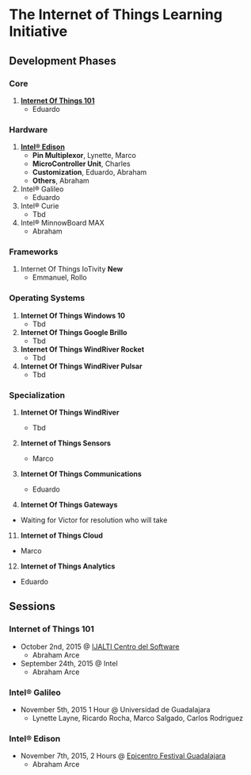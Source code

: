 The Internet of Things Learning Initiative
==

## Development Phases

### Core
1. [**Internet Of Things 101**](https://theiotlearninginitiative.gitbooks.io/internetofthings101/)
   - Eduardo

### Hardware
1. [**Intel® Edison**](https://theiotlearninginitiative.gitbooks.io/inteledison/)
   - **Pin Multiplexor**, Lynette, Marco
   - **MicroController Unit**, Charles
   - **Customization**, Eduardo, Abraham
   - **Others**, Abraham
2. Intel® Galileo
   - Eduardo
3. Intel® Curie
   - Tbd
4. Intel® MinnowBoard MAX
   - Abraham

### Frameworks
1. Internet Of Things IoTivity **New**
   - Emmanuel, Rollo

### Operating Systems
1. **Internet Of Things Windows 10**
   - Tbd
2. **Internet Of Things Google Brillo**
   - Tbd
3. **Internet Of Things WindRiver Rocket**
   - Tbd
4. **Internet Of Things WindRiver Pulsar**
   - Tbd

### Specialization

1. **Internet Of Things WindRiver**
   - Tbd

8. **Internet of Things Sensors**
   - Marco
9. **Internet Of Things Communications**
   - Eduardo
10. **Internet Of Things Gateways**
   -  Waiting for Victor for resolution who will take
11. **Internet of Things Cloud**
   - Marco
12. **Internet of Things Analytics**
   - Eduardo

## Sessions

### Internet of Things 101
- October 2nd, 2015 @ [IJALTI Centro del Software](http://ijalti.org.mx/parque/centro-del-software/)
  - Abraham Arce
- September 24th, 2015 @ Intel
  - Abraham Arce

### Intel® Galileo
- November 5th, 2015 1 Hour @ Universidad de Guadalajara
  - Lynette Layne, Ricardo Rocha, Marco Salgado, Carlos Rodriguez

### Intel® Edison
- November 7th, 2015, 2 Hours @ [Epicentro Festival Guadalajara](http://www.epicentrofestival.com/)
  - Abraham Arce
